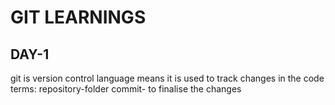 # GIT LEARNINGS

## DAY-1

git is version control language means it is used to track changes in the code
terms: repository-folder
       commit- to finalise the changes
